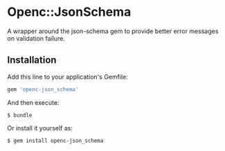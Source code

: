 # Openc::JsonSchema

A wrapper around the json-schema gem to provide better error messages on
validation failure.

## Installation

Add this line to your application's Gemfile:

```ruby
gem 'openc-json_schema'
```

And then execute:

    $ bundle

Or install it yourself as:

    $ gem install openc-json_schema
